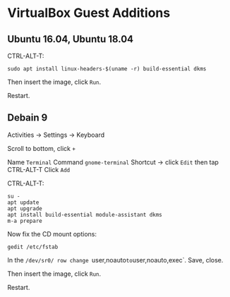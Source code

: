 # VirtualBox Guest Additions

## Ubuntu 16.04, Ubuntu 18.04

CTRL-ALT-T:
```
sudo apt install linux-headers-$(uname -r) build-essential dkms
```

Then insert the image, click `Run`.

Restart.

## Debain 9

Activities -> Settings -> Keyboard

Scroll to bottom, click `+`

Name `Terminal`
Command `gnome-terminal`
Shortcut -> click `Edit` then tap CTRL-ALT-T
Click `Add`

CTRL-ALT-T:
```
su -
apt update
apt upgrade
apt install build-essential module-assistant dkms
m-a prepare
```

Now fix the CD mount options:
```
gedit /etc/fstab
```

In the `/dev/sr0/ row change `user,noauto` to `user,noauto,exec`. Save, close.

Then insert the image, click `Run`.

Restart.
